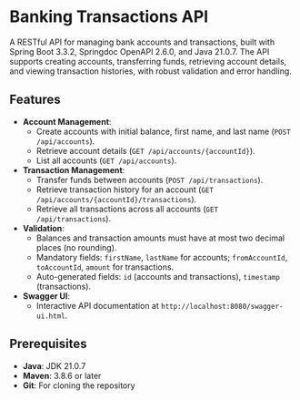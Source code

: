 # Banking Transactions API

A RESTful API for managing bank accounts and transactions, built with Spring Boot 3.3.2, Springdoc OpenAPI 2.6.0, and Java 21.0.7. The API supports creating accounts, transferring funds, retrieving account details, and viewing transaction histories, with robust validation and error handling.

## Features

- **Account Management**:
  - Create accounts with initial balance, first name, and last name (`POST /api/accounts`).
  - Retrieve account details (`GET /api/accounts/{accountId}`).
  - List all accounts (`GET /api/accounts`).
- **Transaction Management**:
  - Transfer funds between accounts (`POST /api/transactions`).
  - Retrieve transaction history for an account (`GET /api/accounts/{accountId}/transactions`).
  - Retrieve all transactions across all accounts (`GET /api/transactions`).
- **Validation**:
  - Balances and transaction amounts must have at most two decimal places (no rounding).
  - Mandatory fields: `firstName`, `lastName` for accounts; `fromAccountId`, `toAccountId`, `amount` for transactions.
  - Auto-generated fields: `id` (accounts and transactions), `timestamp` (transactions).
- **Swagger UI**:
  - Interactive API documentation at `http://localhost:8080/swagger-ui.html`.

## Prerequisites

- **Java**: JDK 21.0.7
- **Maven**: 3.8.6 or later
- **Git**: For cloning the repository
